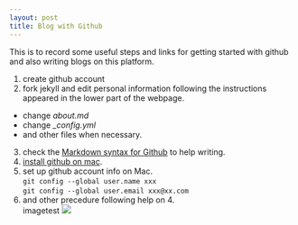 ```yaml
---
layout: post
title: Blog with Github
---
```


This is to record some useful steps and links for getting started with github and also writing blogs on this platform. 
  
1. create github account
2. fork jekyll and edit personal information following the instructions appeared in the lower part of the webpage.  
  + change *about.md* 
  + change *_config.yml*
  + and other files when necessary.
  
  
3. check the [Markdown syntax for Github](https://guides.github.com/features/mastering-markdown/#syntax) to help writing.
4. [install github on mac](https://help.github.com/articles/set-up-git/).  
5. set up github account info on Mac.    
```git config --global user.name xxx```  
```git config --global user.email xxx@xx.com```  
6. and other precedure following help on 4.  
imagetest ![](https://github.com/ouzhihua/ouzhihua.github.io/blob/master/images/PyMOL%20seccess!.PNG)

